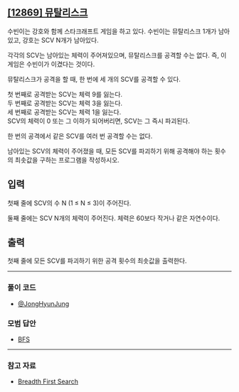 ## [[12869] 뮤탈리스크](https://www.acmicpc.net/problem/12869)
수빈이는 강호와 함께 스타크래프트 게임을 하고 있다. 수빈이는 뮤탈리스크 1개가 남아있고, 강호는 SCV N개가 남아있다.

각각의 SCV는 남아있는 체력이 주어져있으며, 뮤탈리스크를 공격할 수는 없다. 즉, 이 게임은 수빈이가 이겼다는 것이다.

뮤탈리스크가 공격을 할 때, 한 번에 세 개의 SCV를 공격할 수 있다.

첫 번째로 공격받는 SCV는 체력 9를 잃는다. <br>
두 번째로 공격받는 SCV는 체력 3을 잃는다. <br>
세 번째로 공격받는 SCV는 체력 1을 잃는다. <br>
SCV의 체력이 0 또는 그 이하가 되어버리면, SCV는 그 즉시 파괴된다. 

한 번의 공격에서 같은 SCV를 여러 번 공격할 수는 없다.

남아있는 SCV의 체력이 주어졌을 때, 모든 SCV를 파괴하기 위해 공격해야 하는 횟수의 최솟값을 구하는 프로그램을 작성하시오.

## 입력
첫째 줄에 SCV의 수 N (1 ≤ N ≤ 3)이 주어진다. 

둘째 줄에는 SCV N개의 체력이 주어진다. 체력은 60보다 작거나 같은 자연수이다.

## 출력
첫째 줄에 모든 SCV를 파괴하기 위한 공격 횟수의 최솟값을 출력한다.

***

### 풀이 코드

- [@JongHyunJung](https://github.com/almond0115/Algorithm-CodingTest/blob/main/BackJoon/완전탐색%2C백트래킹/12869/jjh.cpp)

### 모범 답안

- [BFS](https://github.com/almond0115/Algorithm-CodingTest/blob/main/BackJoon/완전탐색%2C백트래킹/12869/solution_1.cpp)

***

### 참고 자료

* [Breadth First Search](https://almond0115.tistory.com/entry/BFS-Breadth-First-Search-이란)